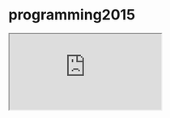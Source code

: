 # programming2015


<iframe src="https://docs.google.com/spreadsheets/d/e/2PACX-1vSkCDnrr3h0JPjXVTjs1hL4qjcoSdNXqkHzjTkBy08Im5x6r_ezpvi0mmOYLh20oTDxriYGW-QUZouB/pubhtml?gid=0&amp;single=true&amp;widget=true&amp;headers=false"></iframe>
